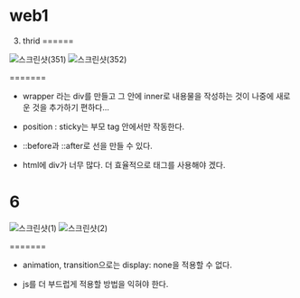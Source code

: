 # web1

3. thrid
======

![스크린샷(351)](https://user-images.githubusercontent.com/65377787/89556308-20f0fd80-d84c-11ea-9f93-ddda8560b9ba.png)
![스크린샷(352)](https://user-images.githubusercontent.com/65377787/89556314-22bac100-d84c-11ea-85ce-9f8972cce43d.png)

=======

- wrapper 라는 div를 만들고 그 안에 inner로 내용물을 작성하는 것이 나중에 새로운 것을 추가하기 편하다...

- position : sticky는 부모 tag 안에서만 작동한다.

- ::before과 ::after로 선을 만들 수 있다.

- html에 div가 너무 많다. 더 효율적으로 태그를 사용해야 겠다.


6
=======

![스크린샷(1)](https://user-images.githubusercontent.com/65377787/90161096-9705df00-ddcd-11ea-8035-f56671f63a22.png)
![스크린샷(2)](https://user-images.githubusercontent.com/65377787/90161101-9a00cf80-ddcd-11ea-9ece-3aeb1e5d2bfb.png)

=======

- animation, transition으로는 display: none을 적용할 수 없다.

- js를 더 부드럽게 적용할 방법을 익혀야 한다.
